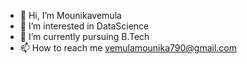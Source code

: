 - 👋 Hi, I’m Mounikavemula
- 👀 I’m interested in DataScience
- 🌱 I’m currently pursuing B.Tech
- 📫 How to reach me vemulamounika790@gmail.com

<!---
Mounikavemula/Mounikavemula is a ✨ special ✨ repository because its `README.md` (this file) appears on your GitHub profile.
You can click the Preview link to take a look at your changes.
--->
